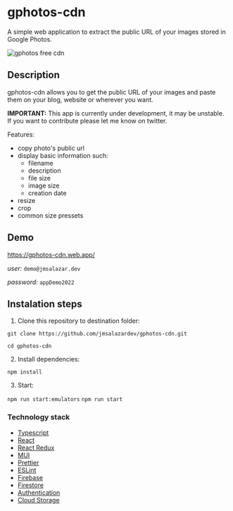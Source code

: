 # gphotos-cdn

A simple web application to extract the public URL of your images stored in Google Photos.

![gphotos free cdn](https://lh3.googleusercontent.com/Sk5CUG0RWXaEmVGyktEHJOymfWWyRR2jjeucVEbtirrjcYZV2Wvj2z_R0_v5S3CvPSplLdtEVzH1CbR-QrQ9ZWC0RKdi_GnjAR8ir-yUWW596JviVhuUpfrhG_2bdzUgYXomQV-GO_A)


## Description
gphotos-cdn allows you to get the public URL of your images and paste them on your blog, website or wherever you want.

**IMPORTANT:** This app is currently under development, it may be unstable. If you want to contribute please let me know on twitter.

Features:
- copy photo's public url
- display basic information such:
    - filename
    - description
    - file size
    - image size
    - creation date
- resize
- crop
- common size pressets



## Demo
https://gphotos-cdn.web.app/

*user:* `demo@jmsalazar.dev`

*password:* `appDemo2022`



## Instalation steps

1. Clone this repository to destination folder:

`git clone https://github.com/jmsalazardev/gphotos-cdn.git`

`cd gphotos-cdn`

2. Install dependencies:

`npm install`

3. Start:

`npm run start:emulators`
`npm run start`

<a name="technology"></a>

### Technology stack
- [Typescript](https://www.typescriptlang.org/)
- [React](https://https://reactjs.org/)
- [React Redux](https://react-redux.js.org/)
- [MUI](https://mui.com/)
- [Prettier](https://prettier.io/)
- [ESLint](https://eslint.org/)
- [Firebase](https://firebase.google.com/docs/cli)
- [Firestore](https://firebase.google.com/docs/firestore/)
- [Authentication](https://firebase.google.com/docs/auth/)
- [Cloud Storage](https://firebase.google.com/docs/storage)
